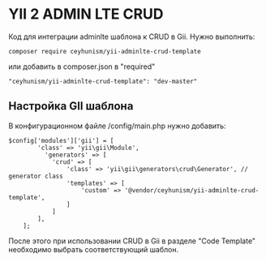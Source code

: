 YII 2 ADMIN LTE CRUD
==========================

Код для интеграции adminlte шаблона к CRUD в Gii.
Нужно выполнить:

    composer require ceyhunism/yii-adminlte-crud-template

или добавить в composer.json в "required"

    "ceyhunism/yii-adminlte-crud-template": "dev-master"


## Настройка GII шаблона

В конфигурационном файле /config/main.php нужно добавить:

```````
$config['modules']['gii'] = [
        'class' => 'yii\gii\Module',
          'generators' => [ 
            'crud' => [
                'class' => 'yii\gii\generators\crud\Generator', // generator class
                'templates' => [ 
                    'custom' => '@vendor/ceyhunism/yii-adminlte-crud-template',
                ]
            ]
        ],
    ];
```````


После этого при использовании CRUD в Gii в разделе "Code Template" необходимо выбрать соответствующий шаблон.
